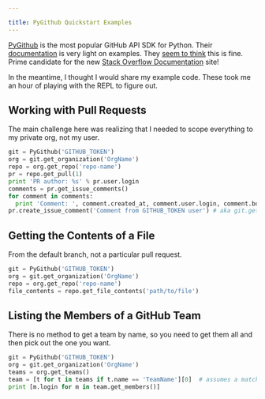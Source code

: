 ```yaml
---

title: PyGithub Quickstart Examples
---
```


[PyGithub](https://github.com/PyGithub/PyGithub) is the most popular GitHub API
SDK for Python. Their [documentation](http://pygithub.readthedocs.io/en/stable/introduction.html)
is very light on examples. They [seem to think](https://github.com/PyGithub/PyGithub/issues/321)
this is fine. Prime candidate for the new
[Stack Overflow Documentation](http://stackoverflow.com/tour/documentation) site!

In the meantime, I thought I would share my example code. These took me an hour
of playing with the REPL to figure out.

## Working with Pull Requests

The main challenge here was realizing that I needed to scope everything to
my private org, not my user.

```python
git = PyGithub('GITHUB_TOKEN')
org = git.get_organization('OrgName')
repo = org.get_repo('repo-name')
pr = repo.get_pull(1)
print 'PR author: %s' % pr.user.login
comments = pr.get_issue_comments()
for comment in comments:
  print 'Comment: ', comment.created_at, comment.user.login, comment.body
pr.create_issue_comment('Comment from GITHUB_TOKEN user') # aka git.get_user()
```

## Getting the Contents of a File

From the default branch, not a particular pull request.

```python
git = PyGithub('GITHUB_TOKEN')
org = git.get_organization('OrgName')
repo = org.get_repo('repo-name')
file_contents = repo.get_file_contents('path/to/file')
```

## Listing the Members of a GitHub Team

There is no method to get a team by name, so you need to get them all and
then pick out the one you want.

```python
git = PyGithub('GITHUB_TOKEN')
org = git.get_organization('OrgName')
teams = org.get_teams()
team = [t for t in teams if t.name == 'TeamName'][0]  # assumes a match
print [m.login for m in team.get_members()]
```
